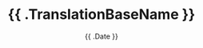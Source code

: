 ---
title: "{{ .TranslationBaseName }}"
subtitle:
slug: "{{ .TranslationBaseName }}"
date: "{{ .Date }}"
publishDate: "{{ .Date }}"
lastmod: "{{ .Date }}"
draft: true
summarize: false
categories:
---